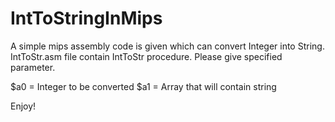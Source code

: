 # IntToStringInMips
A simple mips assembly code is given which can convert Integer into String.
IntToStr.asm file contain IntToStr procedure. Please give specified parameter.

$a0 = Integer to be converted
$a1 = Array that will contain string

Enjoy!

